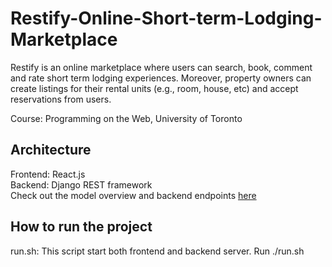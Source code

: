 # Restify-Online-Short-term-Lodging-Marketplace
Restify is an online marketplace where users can search, book, comment and rate short term lodging experiences. Moreover, property owners can create listings for their rental units (e.g., room, house, etc) and accept reservations from users.

Course: Programming on the Web, University of Toronto

## Architecture
Frontend: React.js \
Backend: Django REST framework\
Check out the model overview and backend endpoints [here](./doc.pdf)

## How to run the project
run.sh: This script start both frontend and backend server.
Run ./run.sh
